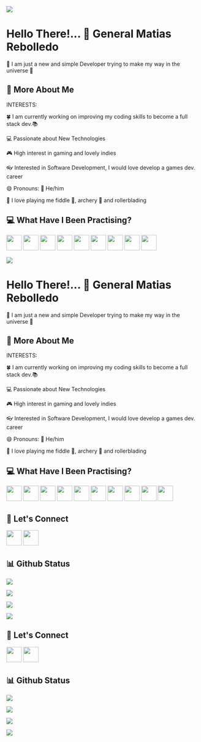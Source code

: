 <p><img src="https://visitcount.itsvg.in/api?id=MatiWolFo&label=Profile%20Views&color=12&icon=5&pretty=true"><p>

# Hello There!... 👋 General Matias Rebolledo 

🌌 I am just a new and simple Developer trying to make my way in the universe 🌌

## 💫 More About Me

INTERESTS:
<p> 🍀 I am currently working on improving my coding skills to become a full stack dev.📚</p>
<p> 💻 Passionate about New Technologies</p>
<p> 🎮 High interest in gaming and lovely indies</p>
<p> 👓 Interested in Software Development, I would love develop a games dev. career</p>
<p> 😄 Pronouns: 🧔 He/him</p>
<p> 👀 I love playing me fiddle 🎻, archery 🏹 and rollerblading</p>
 

## 💻 What Have I Been Practising?
<p>
<img src="https://img.shields.io/badge/html5-%23E34F26.svg?style=for-the-badge&logo=html5&logoColor=white" style="margin-bottom: 4px;" height="40px">
<img src="https://img.shields.io/badge/css3-%231572B6.svg?style=for-the-badge&logo=css3&logoColor=white" style="margin-bottom: 4px;" height="40px">
<img src="https://img.shields.io/badge/javascript-%23323330.svg?style=for-the-badge&logo=javascript&logoColor=%23F7DF1E" style="margin-bottom: 4px;" height="40px">
<img src="https://img.shields.io/badge/java-d2d1d0?style=for-the-badge&logoColor=white" style="margin-bottom: 4px;" height="40px">
<img src="https://img.shields.io/badge/python-3670A0?style=for-the-badge&logo=python&logoColor=ffdd54" style="margin-bottom: 4px;" height="40px">
<img src="https://img.shields.io/badge/bootstrap-%23563D7C.svg?style=for-the-badge&logo=bootstrap&logoColor=white" style="margin-bottom: 4px;" height="40px">
<img src="https://img.shields.io/badge/git-%23F05033.svg?style=for-the-badge&logo=git&logoColor=white" style="margin-bottom: 4px;" height="40px">
<img src="https://img.shields.io/badge/mysql-3F81A9.svg?style=for-the-badge&logo=mysql&logoColor=white" style="margin-bottom: 4px;" height="40px">
<img src="https://img.shields.io/badge/slack-462B94.svg?style=for-the-badge&logo=slack&logoColor=white" style="margin-bottom: 4px;" height="40px">
<p><img src="https://visitcount.itsvg.in/api?id=MatiWolFo&label=Profile%20Views&color=12&icon=5&pretty=true"><p>

# Hello There!... 👋 General Matias Rebolledo 

🌌 I am just a new and simple Developer trying to make my way in the universe 🌌

## 💫 More About Me

INTERESTS:
<p> 🍀 I am currently working on improving my coding skills to become a full stack dev.📚</p>
<p> 💻 Passionate about New Technologies</p>
<p> 🎮 High interest in gaming and lovely indies</p>
<p> 👓 Interested in Software Development, I would love develop a games dev. career</p>
<p> 😄 Pronouns: 🧔 He/him</p>
<p> 👀 I love playing me fiddle 🎻, archery 🏹 and rollerblading</p>
 

## 💻 What Have I Been Practising?
<p>
<img src="https://img.shields.io/badge/html5-%23E34F26.svg?style=for-the-badge&logo=html5&logoColor=white" style="margin-bottom: 4px;" height="40px">
<img src="https://img.shields.io/badge/css3-%231572B6.svg?style=for-the-badge&logo=css3&logoColor=white" style="margin-bottom: 4px;" height="40px">
<img src="https://img.shields.io/badge/javascript-%23323330.svg?style=for-the-badge&logo=javascript&logoColor=%23F7DF1E" style="margin-bottom: 4px;" height="40px">
<img src="https://img.shields.io/badge/java-d2d1d0?style=for-the-badge&logoColor=white" style="margin-bottom: 4px;" height="40px">
<img src="https://img.shields.io/badge/python-3670A0?style=for-the-badge&logo=python&logoColor=ffdd54" style="margin-bottom: 4px;" height="40px">
<img src="https://img.shields.io/badge/bootstrap-%23563D7C.svg?style=for-the-badge&logo=bootstrap&logoColor=white" style="margin-bottom: 4px;" height="40px">
<img src="https://img.shields.io/badge/git-%23F05033.svg?style=for-the-badge&logo=git&logoColor=white" style="margin-bottom: 4px;" height="40px">
<img src="https://img.shields.io/badge/mysql-3F81A9.svg?style=for-the-badge&logo=mysql&logoColor=white" style="margin-bottom: 4px;" height="40px">
<img src="https://img.shields.io/badge/slack-462B94.svg?style=for-the-badge&logo=slack&logoColor=white" style="margin-bottom: 4px;" height="40px">
<img src="https://img.shields.io/badge/REACT-5E91C5.svg?style=for-the-badge&logo=react&logoColor=white" style="margin-bottom: 4px;" height="40px">
</p>



## 👥 Let's Connect
<p>
<a href="https://www.instagram.com/mati_wolfo"><img src="https://img.shields.io/badge/Instagram-%23E4405F.svg?style=for-the-badge&logo=Instagram&logoColor=white" style="margin-bottom: 4px;" height="40px" target="_blank"></a>
<a href="https://www.linkedin.com/in/mrebolledowork/"><img src="https://img.shields.io/badge/linkedin-0E4CBF.svg?style=for-the-badge&logo=linkedin&logoColor=white" style="margin-bottom: 4px;" height="40px" target="_blank"></a>
</p>


## 📊 Github Status

<p><img src="https://github-readme-stats.vercel.app/api?username=MatiWolFo&show_icons=true"><p>

<p><img src="https://github-readme-stats.vercel.app/api/top-langs/?username=MatiWolFo&layout=compact"><p>

<p><img src="https://metrics.lecoq.io/MatiWolFo"><p>

<p><img src="https://github-readme-streak-stats.herokuapp.com/?user=MatiWolFo"><p>
</p>

## 👥 Let's Connect
<p>
<a href="https://www.instagram.com/mati_wolfo"><img src="https://img.shields.io/badge/Instagram-%23E4405F.svg?style=for-the-badge&logo=Instagram&logoColor=white" style="margin-bottom: 4px;" height="40px" target="_blank"></a>
<a href="https://www.linkedin.com/in/mrebolledowork/"><img src="https://img.shields.io/badge/linkedin-0E4CBF.svg?style=for-the-badge&logo=linkedin&logoColor=white" style="margin-bottom: 4px;" height="40px" target="_blank"></a>
</p>


## 📊 Github Status

<p><img src="https://github-readme-stats.vercel.app/api?username=MatiWolFo&show_icons=true"><p>

<p><img src="https://github-readme-stats.vercel.app/api/top-langs/?username=MatiWolFo&layout=compact"><p>

<p><img src="https://metrics.lecoq.io/MatiWolFo"><p>

<p><img src="https://github-readme-streak-stats.herokuapp.com/?user=MatiWolFo"><p>
